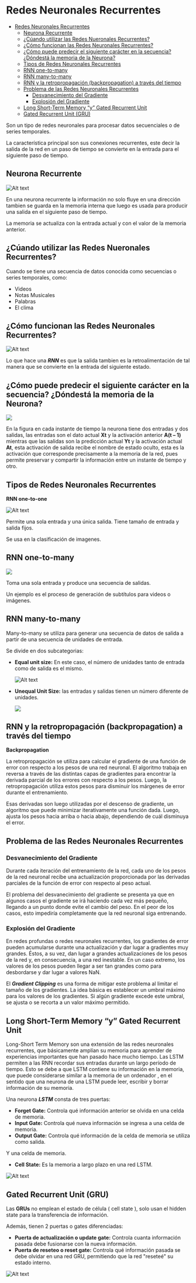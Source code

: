 # Redes Neuronales Recurrentes


- [Redes Neuronales Recurrentes](#redes-neuronales-recurrentes)
  - [Neurona Recurrente](#neurona-recurrente)
  - [¿Cúando utilizar las Redes Nueronales Recurrentes?](#cúando-utilizar-las-redes-nueronales-recurrentes)
  - [¿Cómo funcionan las Redes Neuronales Recurrentes?](#cómo-funcionan-las-redes-neuronales-recurrentes)
  - [¿Cómo puede predecir el siguiente carácter en la secuencia? ¿Dóndestá la memoria de la Neurona?](#cómo-puede-predecir-el-siguiente-carácter-en-la-secuencia-dóndestá-la-memoria-de-la-neurona)
  - [Tipos de Redes Neuronales Recurrentes](#tipos-de-redes-neuronales-recurrentes)
  - [RNN one-to-many](#rnn-one-to-many)
  - [RNN many-to-many](#rnn-many-to-many)
  - [RNN y la retropropagación (backpropagation) a través del tiempo](#rnn-y-la-retropropagación-backpropagation-a-través-del-tiempo)
  - [Problema de las Redes Neuronales Recurrentes](#problema-de-las-redes-neuronales-recurrentes)
    - [Desvanecimiento del Gradiente](#desvanecimiento-del-gradiente)
    - [Explosión del Gradiente](#explosión-del-gradiente)
  - [Long Short-Term Memory “y” Gated Recurrent Unit](#long-short-term-memory-y-gated-recurrent-unit)
  - [Gated Recurrent Unit (GRU)](#gated-recurrent-unit-gru)

Son un tipo de redes neuronales para procesar datos secuenciales o de series temporales.

La característica principal son sus conexiones recurrentes, este decir la salida de la red en un paso de tiempo se convierte en la entrada para el siguiente paso de tiempo.

## Neurona Recurrente

![Alt text](./assets/neuR.png)

En una neurona recurrente la información no solo fluye en una dirección tambien se guarda en la memoria interna que luego es usada para producir una salida en el siguiente paso de tiempo.

La memoria se actualiza con la entrada actual y con el valor de la memoria anterior.

## ¿Cúando utilizar las Redes Nueronales Recurrentes?

Cuando se tiene una secuencia de datos conocida como secuencias o series temporales, como:
  - Videos
  - Notas Musicales
  - Palabras
  - El clima

## ¿Cómo funcionan las Redes Neuronales Recurrentes?

![Alt text](./assets/neuR3.png)

Lo que hace una ***RNN*** es que la salida tambien es la retroalimentación de tal manera que se convierte en la entrada del siguiente estado.


## ¿Cómo puede predecir el siguiente carácter en la secuencia? ¿Dóndestá la memoria de la Neurona?

![](./assets/neuR2.png)

En la figura en cada instante de tiempo la neurona tiene dos entradas y dos salidas, las entradas son el dato actual **Xt** y la activación anterior **A(t – 1)** mientras que las salidas son la predicción actual **Yt** y la activación actual **At**, esta activación de salida recibe el nombre de estado oculto, esta es la activación que corresponde precisamente a la memoria de la red, pues permite preservar y compartir la información entre un instante de tiempo y otro.

## Tipos de Redes Neuronales Recurrentes

**RNN one-to-one**

![Alt text](./assets/one-to-one.png)

Permite una sola entrada y una única salida. Tiene tamaño de entrada y salida fijos.

Se usa en la clasificación de imagenes.

## RNN one-to-many

![](./assets/one-to-many.png)

Toma una sola entrada y produce una secuencia de salidas.

Un ejemplo es el proceso de generación de subtítulos para videos o imágenes.

## RNN many-to-many

Many-to-many se utiliza para generar una secuencia de datos de salida a partir de una secuencia de unidades de entrada.

Se divide en dos subcategorias:

- **Equal unit size:** En este caso, el número de unidades tanto de entrada como de salida es el mismo.
  
  ![Alt text](./assets/many-to-many.png)

- **Unequal Unit Size:** las entradas y salidas tienen un número diferente de unidades.
  
  ![](./assets/unequal-unit-size.png)


## RNN y la retropropagación (backpropagation) a través del tiempo

**Backpropagation**

La retropropagación se utiliza para calcular el gradiente de una función de error con respecto a los pesos de una red neuronal. El algoritmo trabaja en reversa a través de las distintas capas de gradientes para encontrar la derivada parcial de los errores con respecto a los pesos. Luego, la retropropagación utiliza estos pesos para disminuir los márgenes de error durante el entrenamiento.

Esas derivadas son luego utilizadas por el descenso de gradiente, un algoritmo que puede minimizar iterativamente una función dada. Luego, ajusta los pesos hacia arriba o hacia abajo, dependiendo de cuál disminuya el error.

## Problema de las Redes Neuronales Recurrentes

### Desvanecimiento del Gradiente

Durante cada iteración del entrenamiento de la red, cada uno de los pesos de la red neuronal recibe una actualización proporcionada por las derivadas parciales de la función de error con respecto al peso actual.

El problema del desvanecimiento del gradiente se presenta ya que en algunos casos el
gradiente se irá haciendo cada vez más pequeño, llegando a un punto donde evite el cambio del peso. En el peor de los casos, esto impediría completamente que la red neuronal siga entrenando.

### Explosión del Gradiente

En redes profundas o redes neuronales recurrentes, los gradientes de error pueden acumularse durante una actualización y dar lugar a gradientes muy grandes. Éstos, a su vez, dan lugar a grandes actualizaciones de los pesos de la red y, en consecuencia, a una red inestable. En un caso extremo, los valores de los pesos pueden llegar a ser tan grandes como para desbordarse y dar lugar a valores NaN.

El ***Gradient Clipping*** es una forma de mitigar este problema al limitar el tamaño de los gradientes. La idea básica es establecer un umbral máximo para los valores de los gradientes. Si algún gradiente excede este umbral, se ajusta o se recorta a un valor máximo permitido.


## Long Short-Term Memory “y” Gated Recurrent Unit

Long-Short Term Memory son una extensión de las redes neuronales recurrentes, que básicamente amplían su memoria para aprender de experiencias importantes que han pasado hace mucho tiempo. Las LSTM permiten a las RNN recordar sus entradas durante un largo período de tiempo. Esto se debe a que LSTM contiene su información en la memoria, que puede considerarse similar a la memoria de un ordenador , en el sentido que una neurona de una LSTM puede leer, escribir y borrar información de su memoria.

Una neurona ***LSTM*** consta de tres puertas:

- **Forget Gate:** Controla qué información anterior se olvida en una celda de memoria.
- **Input Gate:** Controla qué nueva información se ingresa a una celda de memoria.
- **Output Gate:** Controla qué información de la celda de memoria se utiliza como salida.

Y una celda de memoria.
- **Cell State:** Es la memoria a largo plazo en una red LSTM.

![Alt text](./assets/lstm.png)

## Gated Recurrent Unit (GRU)

Las **GRUs** no emplean el estado de célula ( cell state ), solo usan el hidden state para la transferencia de información.

Además, tienen 2 puertas o gates diferenciadas:
- **Puerta de actualización o update gate:** Controla cuanta información pasada debe fusionarse con la nueva información.
- **Puerta de reseteo o reset gate:** Controla qué información pasada se debe olvidar en una red GRU, permitiendo que la red "reseteé" su estado interno.

![Alt text](./assets/gru.png)

